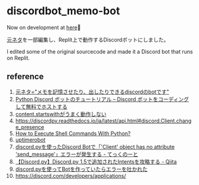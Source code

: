 # discordbot_memo-bot

Now on development at [here](https://replit.com/@hachikou136/discordbotmemo-bot)🤖

[元ネタ](https://gist.github.com/yhay81/78170131dff03d2fdf52d3b8e77c0800)を一部編集し、Replit上で動作するDiscordボットにしました。

I edited some of the original sourcecode and made it a Discord bot that runs on Replit.

## reference

1. [元ネタ="メモを記憶させたり、出したりできるdiscordのbotです"
](https://gist.github.com/yhay81/78170131dff03d2fdf52d3b8e77c0800)
2. [Python Discord ボットのチュートリアル – Discord ボットをコーディングして無料でホストする](https://www.freecodecamp.org/japanese/news/create-a-discord-bot-with-python/)
3. [content.startswithがうまく動作しない](https://teratail.com/questions/nvls1hx0d4fr9z)
4. https://discordpy.readthedocs.io/ja/latest/api.html#discord.Client.change_presence
5. [How to Execute Shell Commands With Python?](https://www.the-analytics.club/python-shell-commands)
6. [uptimerobot](https://uptimerobot.com/)
7. [discord.pyを使ったDiscord Botで「'Client' object has no attribute 'send_message'」エラーが発生する - てっくのーと](https://tech.mizuka123.net/entry/2018/09/30/090645)
8. [【Discord.py】Discord.py 1.5で追加されたIntentsを攻略する - Qiita](https://qiita.com/manuo/items/7f62dc2f1e0a801a0708)
9. [discord.pyを使ってBotを作っていたらエラーを吐かれた](https://teratail.com/questions/3qvdlwofzo3aww)
10. https://discord.com/developers/applications/

